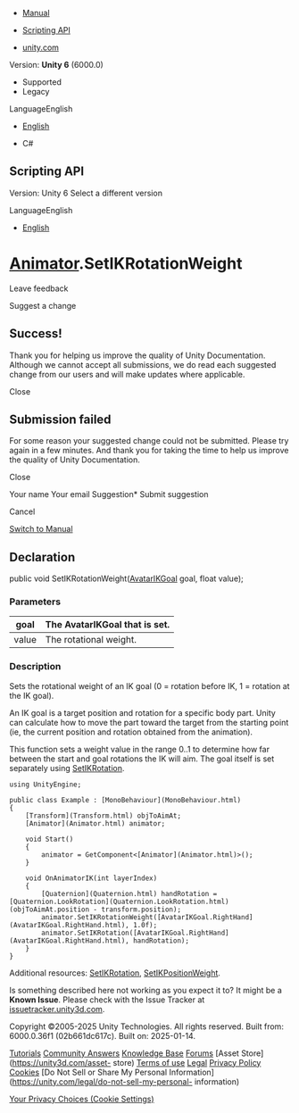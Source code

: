 [ ]()

  * [Manual](../Manual/index.html)
  * [Scripting API](../ScriptReference/index.html)

  * [unity.com](https://unity.com/)

Version: **Unity 6** (6000.0)

  * Supported
  * Legacy

LanguageEnglish

  * [English]()

  * C#

[ ](https://docs.unity3d.com)

## Scripting API

Version: Unity 6 Select a different version

LanguageEnglish

  * [English]()

#  [Animator](Animator.html).SetIKRotationWeight

Leave feedback

Suggest a change

## Success!

Thank you for helping us improve the quality of Unity Documentation. Although
we cannot accept all submissions, we do read each suggested change from our
users and will make updates where applicable.

Close

## Submission failed

For some reason your suggested change could not be submitted. Please <a>try
again</a> in a few minutes. And thank you for taking the time to help us
improve the quality of Unity Documentation.

Close

Your name Your email Suggestion* Submit suggestion

Cancel

[Switch to Manual](../Manual/class-Animator.html "Go to Animator Component in
the Manual")

## Declaration

public void SetIKRotationWeight([AvatarIKGoal](AvatarIKGoal.html) goal, float
value);

### Parameters

goal | The AvatarIKGoal that is set.  
---|---  
value | The rotational weight.  
  
### Description

Sets the rotational weight of an IK goal (0 = rotation before IK, 1 = rotation
at the IK goal).

An IK goal is a target position and rotation for a specific body part. Unity
can calculate how to move the part toward the target from the starting point
(ie, the current position and rotation obtained from the animation).  
  
This function sets a weight value in the range 0..1 to determine how far
between the start and goal rotations the IK will aim. The goal itself is set
separately using [SetIKRotation](Animator.SetIKRotation.html).

    
    
    using UnityEngine;  
      
    public class Example : [MonoBehaviour](MonoBehaviour.html)
    {
        [Transform](Transform.html) objToAimAt;
        [Animator](Animator.html) animator;  
      
        void Start()
        {
            animator = GetComponent<[Animator](Animator.html)>();
        }  
      
        void OnAnimatorIK(int layerIndex)
        {
            [Quaternion](Quaternion.html) handRotation = [Quaternion.LookRotation](Quaternion.LookRotation.html)(objToAimAt.position - transform.position);
            animator.SetIKRotationWeight([AvatarIKGoal.RightHand](AvatarIKGoal.RightHand.html), 1.0f);
            animator.SetIKRotation([AvatarIKGoal.RightHand](AvatarIKGoal.RightHand.html), handRotation);
        }
    }
    

Additional resources: [SetIKRotation](Animator.SetIKRotation.html),
[SetIKPositionWeight](Animator.SetIKPositionWeight.html).

Is something described here not working as you expect it to? It might be a
**Known Issue**. Please check with the Issue Tracker at
[issuetracker.unity3d.com](https://issuetracker.unity3d.com).

Copyright ©2005-2025 Unity Technologies. All rights reserved. Built from:
6000.0.36f1 (02b661dc617c). Built on: 2025-01-14.

[Tutorials](https://unity3d.com/learn) [Community
Answers](https://answers.unity3d.com) [Knowledge
Base](https://support.unity3d.com/hc/en-us)
[Forums](https://forum.unity3d.com) [Asset Store](https://unity3d.com/asset-
store) [Terms of use](https://docs.unity3d.com/Manual/TermsOfUse.html)
[Legal](https://unity.com/legal) [Privacy
Policy](https://unity.com/legal/privacy-policy)
[Cookies](https://unity.com/legal/cookie-policy) [Do Not Sell or Share My
Personal Information](https://unity.com/legal/do-not-sell-my-personal-
information)

[Your Privacy Choices (Cookie Settings)](javascript:void\(0\);)

